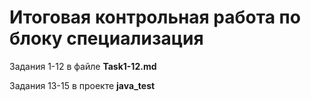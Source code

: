 # Итоговая контрольная работа по блоку специализация

Задания 1-12 в файле **Task1-12.md**

Задания 13-15 в проекте **java_test**